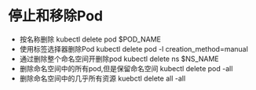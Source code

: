 # 停止和移除Pod
* 按名称删除  kubectl delete pod $POD_NAME
* 使用标签选择器删除Pod   kubectl delete pod -l  creation_method=manual
* 通过删除整个命名空间开删除pod   kubectl delete ns $NS_NAME
* 删除命名空间中的所有pod,但是保留命名空间   kubectl delete pod -all
* 删除命名空间中的几乎所有资源   kuebctl delete all -all